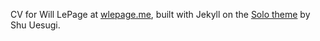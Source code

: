 CV for Will LePage at [wlepage.me](http://wlepage.me/), built with Jekyll on the [Solo theme](https://chibicode.github.io/solo/) by Shu Uesugi.
